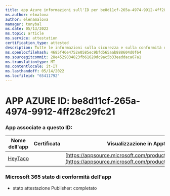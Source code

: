 ```yaml
---
title: app Azure informazioni sull'ID per be8d11cf-265a-4974-9912-4ff28c29fc21
ms.author: elmalova
author: elenamalova
manager: tonybal
ms.date: 05/13/2022
ms.topic: article
ms.service: attestation
certification_type: attested
description: Tutte le informazioni sulla sicurezza e sulla conformità disponibili per be8d11cf-265a-4974-9912-4ff28c29fc21.
ms.openlocfilehash: 4685f46e4752e0585ec9bfd565aab888604d0f64
ms.sourcegitcommit: 28e4529834823fb61620dc9ac5b33eeddaca67a1
ms.translationtype: MT
ms.contentlocale: it-IT
ms.lasthandoff: 05/14/2022
ms.locfileid: "65411792"
---
```

# <a name="azure-app-id-be8d11cf-265a-4974-9912-4ff28c29fc21"></a>APP AZURE ID: be8d11cf-265a-4974-9912-4ff28c29fc21


### <a name="apps-associated-with-this-id"></a>App associate a questo ID:
| **Nome dell'app** | **Certificata** | **Visualizzazione in AppSource** |
|--------------|---------------|-----------------------|
| [HeyTaco](../forward/WA200001346.md) |  | [https://appsource.microsoft.com/product/office/WA200001346](https://appsource.microsoft.com/product/office/WA200001346) |

### <a name="microsoft-365-app-compliance-status"></a>Microsoft 365 stato di conformità dell'app
- stato attestazione Publisher: completato
